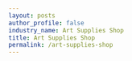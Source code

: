 ```yaml
---
layout: posts 
author_profile: false 
industry_name: Art Supplies Shop
title: Art Supplies Shop
permalink: /art-supplies-shop
---
```

